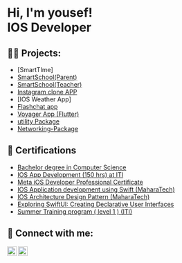 <h1>Hi, I'm yousef! <br/><a>IOS Developer</a>
  
<h2>👨‍💻 Projects:</h2>

  - [SmartTIme]
  - [SmartSchool(Parent)](https://apps.apple.com/eg/app/smartschool-parent/id6471658391)
  - [SmartSchool(Teacher)](https://apps.apple.com/eg/app/smartschool-teacher/id6473106143)
  - [Instagram clone APP](https://github.com/yousef96144/Instagram)
  - [IOS Weather App]
  - [Flashchat app ](https://github.com/yousef96144/FlashChat)
  - [Voyager App (Flutter)](https://github.com/yousef96144/voyager)
  - [utility Package](https://github.com/yousef96144/utilityPackage)
  - [Networking-Package](https://github.com/yousef96144/Networking_Package)


<h2> 📄 Certifications</h2>

- [Bachelor degree in Computer Science]()
- [IOS App Development (150 hrs) at ITI]()
- [Meta iOS Developer Professional Certificate](https://www.coursera.org/account/accomplishments/verify/PXQ4QDL322WH)
- [IOS Application development using Swift (MaharaTech)]()
- [IOS Architecture Design Pattern (MaharaTech)]()
- [Exploring SwiftUI: Creating Declarative User Interfaces]()
- [Summer Training program ( level 1 ) (ITI)]()


<h2> 🤳 Connect with me:</h2>


[<img align="left" alt="yousef | LinkedIn" width="22px" src="https://upload.wikimedia.org/wikipedia/commons/c/ca/LinkedIn_logo_initials.png" />][LinkedIn]
[<img align="left" alt="yousef | Mail" width="22px" src="https://upload.wikimedia.org/wikipedia/commons/thumb/4/4e/Mail_%28iOS%29.svg/2048px-Mail_%28iOS%29.svg.png" />][Mail]

[linkedin]: https://www.linkedin.com/in/yousef-elaidy-050b73271
[Mail]:  https://yousefelaidy24@gmail.com


<!--
**joshmadakor1/joshmadakor1** is a ✨ _special_ ✨ repository because its `README.md` (this file) appears on your GitHub profile.

Here are some ideas to get you started:

- 🔭 I’m currently working on ...
- 🌱 I’m currently learning ...
- 👯 I’m looking to collaborate on ...
- 🤔 I’m looking for help with ...
- 💬 Ask me about ...
- 📫 How to reach me: ...
- 😄 Pronouns: ...
- ⚡ Fun fact: ...
-->
